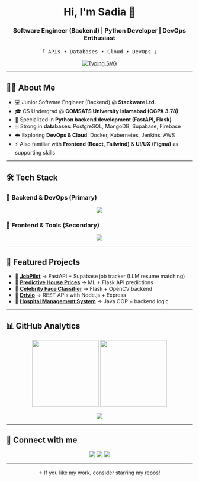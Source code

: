 <h1 align="center">Hi, I'm Sadia 👋</h1>
<h3 align="center">Software Engineer (Backend) | Python Developer | DevOps Enthusiast</h3>

<p align="center">
  <samp>
    「 APIs • Databases • Cloud • DevOps 」  
  </samp>
</p>

<!-- Typing Effect -->
<p align="center">
  <a href="https://git.io/typing-svg">
    <img src="https://readme-typing-svg.demolab.com?font=Fira+Code&pause=1000&color=36BCF7&center=true&vCenter=true&width=500&lines=Backend+Engineer;Python+%7C+FastAPI+%7C+Flask;PostgreSQL+%7C+MongoDB;Docker+%7C+Kubernetes+%7C+AWS;CI%2FCD+with+Jenkins+%26+GitHub+Actions" alt="Typing SVG" />
  </a>
</p>

---

## 🙋‍♀️ About Me
- 💻 Junior Software Engineer (Backend) @ **Stackware Ltd.**  
- 🎓 CS Undergrad @ **COMSATS University Islamabad (CGPA 3.78)**  
- 🐍 Specialized in **Python backend development (FastAPI, Flask)**  
- 🗄️ Strong in **databases**: PostgreSQL, MongoDB, Supabase, Firebase  
- ☁️ Exploring **DevOps & Cloud**: Docker, Kubernetes, Jenkins, AWS  
- ⚡ Also familiar with **Frontend (React, Tailwind)** & **UI/UX (Figma)** as supporting skills  

---

## 🛠️ Tech Stack
### 🔹 Backend & DevOps (Primary)
<div align="center">
  <img src="https://skillicons.dev/icons?i=python,fastapi,flask,postgresql,mongodb,supabase,docker,kubernetes,aws,jenkins,github,git,linux" />
</div>

### 🔹 Frontend & Tools (Secondary)
<div align="center">
  <img src="https://skillicons.dev/icons?i=react,tailwind,flutter,figma,vscode,postman" />
</div>

---

## 🚀 Featured Projects
- 🔹 **[JobPilot](https://github.com/SadiaImran)** → FastAPI + Supabase job tracker (LLM resume matching)  
- 🔹 **[Predictive House Prices](https://github.com/SadiaImran/Predict-house-pricing)** → ML + Flask API predictions  
- 🔹 **[Celebrity Face Classifier](https://github.com/SadiaImran)** → Flask + OpenCV backend  
- 🔹 **[Drivio](https://github.com/SadiaImran)** → REST APIs with Node.js + Express  
- 🔹 **[Hospital Management System](https://github.com/SadiaImran/Hospital-Management-System)** → Java OOP + backend logic  

---

## 📊 GitHub Analytics
<p align="center">
  <img height="180em" src="https://github-readme-stats-git-masterrstaa-rickstaa.vercel.app/api?username=SadiaImran&show_icons=true&theme=tokyonight&include_all_commits=true&count_private=true&hide_border=true&bg_color=00000000"/>
  <img height="180em" src="https://github-readme-stats-git-masterrstaa-rickstaa.vercel.app/api/top-langs/?username=SadiaImran&layout=compact&langs_count=8&theme=tokyonight&hide_border=true&bg_color=00000000"/>
</p>

<p align="center">
  <img src="https://streak-stats.demolab.com?user=SadiaImran&theme=tokyonight&hide_border=true&background=00000000" />
</p>

---

## 🤝 Connect with me
<p align="center">
  <a href="https://www.linkedin.com/in/sadia-imran-3b627227b/"><img src="https://img.shields.io/badge/LinkedIn-0A66C2?style=for-the-badge&logo=linkedin&logoColor=white"/></a>
  <a href="mailto:sadiaimran837@gmail.com"><img src="https://img.shields.io/badge/Email-D14836?style=for-the-badge&logo=gmail&logoColor=white"/></a>
  <a href="https://sadiaimran.github.io/Portfolio/"><img src="https://img.shields.io/badge/Portfolio-000000?style=for-the-badge&logo=vercel&logoColor=white"/></a>
</p>

---

<p align="center">⭐ If you like my work, consider starring my repos!</p>
